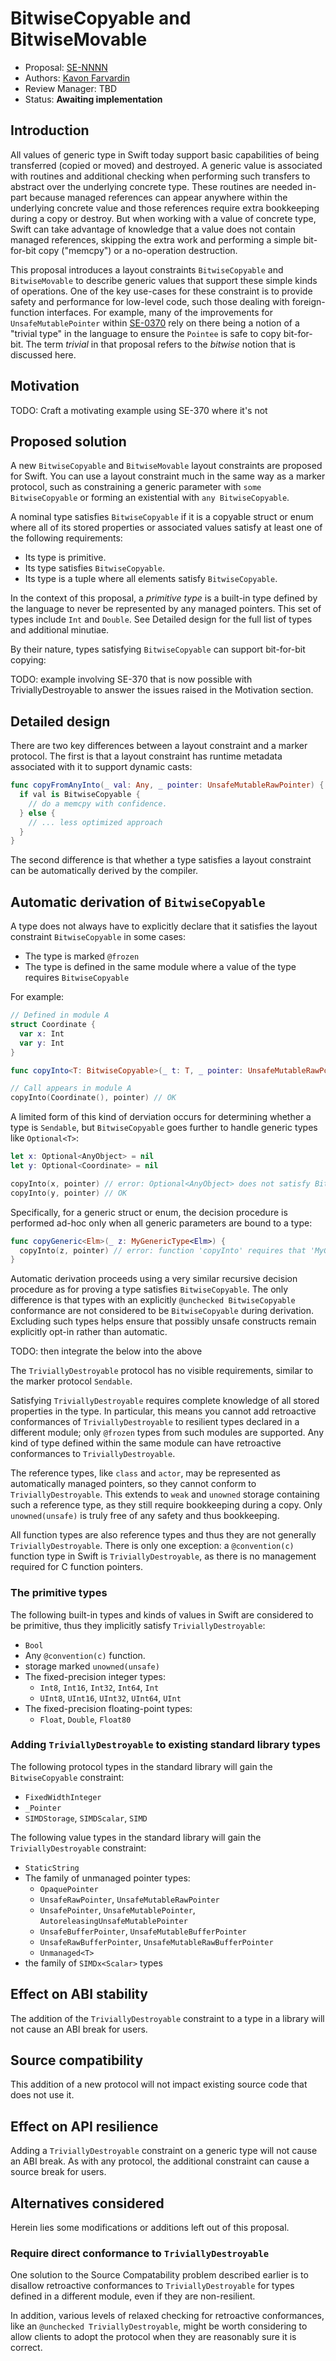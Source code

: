# BitwiseCopyable and BitwiseMovable

* Proposal: [SE-NNNN](NNNN-filename.md)
* Authors: [Kavon Farvardin](https://github.com/kavon)
* Review Manager: TBD
* Status: **Awaiting implementation**

<!-- *During the review process, add the following fields as needed:*

* Implementation: [apple/swift#NNNNN](https://github.com/apple/swift/pull/NNNNN) or [apple/swift-evolution-staging#NNNNN](https://github.com/apple/swift-evolution-staging/pull/NNNNN)
* Decision Notes: [Rationale](https://forums.swift.org/), [Additional Commentary](https://forums.swift.org/)
* Bugs: [SR-NNNN](https://bugs.swift.org/browse/SR-NNNN), [SR-MMMM](https://bugs.swift.org/browse/SR-MMMM)
* Previous Revision: [1](https://github.com/apple/swift-evolution/blob/...commit-ID.../proposals/NNNN-filename.md)
* Previous Proposal: [SE-XXXX](XXXX-filename.md) -->

## Introduction

All values of generic type in Swift today support basic capabilities of being transferred (copied or moved) and destroyed. A generic value is associated with routines and additional checking when performing such transfers to abstract over the underlying concrete type.
These routines are needed in-part because managed references can appear anywhere within the underlying concrete value and those references require extra bookkeeping during a copy or destroy.
But when working with a value of concrete type, Swift can take advantage of knowledge that a value does not contain managed references, skipping the extra work and performing a simple bit-for-bit copy ("memcpy") or a no-operation destruction.

This proposal introduces a layout constraints `BitwiseCopyable` and `BitwiseMovable` to describe generic values that support these simple kinds of operations.
One of the key use-cases for these constraint is to provide safety and performance for low-level code, such those dealing with foreign-function interfaces.
For example, many of the improvements for `UnsafeMutablePointer` within [SE-0370](0370-pointer-family-initialization-improvements.md) rely on there being a notion of a "trivial type" in the language to ensure the `Pointee` is safe to copy bit-for-bit. The term _trivial_ in that proposal refers to the _bitwise_ notion that is discussed here.

<!-- Swift-evolution thread: [Discussion thread topic for that proposal](https://forums.swift.org/) -->

## Motivation

<!-- For example, copying a struct involves copying each stored property. If the concrete type is a class, a copy of the managed reference to the object is created, which involves reference-count bookkeeping. Thus, if a struct contains a  -->

TODO: Craft a motivating example using SE-370 where it's not 

<!-- 
Use-cases include:
- Working with FFIs.
- Serialization APIs, such as those writing stuff over the wire? 
-->

## Proposed solution

A new `BitwiseCopyable` and `BitwiseMovable` layout constraints are proposed for Swift. You can use a layout constraint much in the same way as a marker protocol, such as constraining a generic parameter with `some BitwiseCopyable` or forming an existential with `any BitwiseCopyable`.

A nominal type satisfies `BitwiseCopyable` if it is a copyable struct or enum where all of its stored properties or associated values satisfy at least one of the following requirements:

- Its type is primitive.
- Its type satisfies `BitwiseCopyable`.
- Its type is a tuple where all elements satisfy `BitwiseCopyable`.

In the context of this proposal, a _primitive type_ is a built-in type defined by the language to never be represented by any managed pointers.
This set of types include `Int` and `Double`. See Detailed design for the full list of types and additional minutiae. 

By their nature, types satisfying `BitwiseCopyable` can support bit-for-bit copying:

TODO: example involving SE-370 that is now possible with TriviallyDestroyable to answer the issues raised in the Motivation section.


## Detailed design

There are two key differences between a layout constraint and a marker protocol. 
The first is that a layout constraint has runtime metadata associated with it to support dynamic casts:

```swift
func copyFromAnyInto(_ val: Any, _ pointer: UnsafeMutableRawPointer) {
  if val is BitwiseCopyable {
    // do a memcpy with confidence.
  } else {
    // ... less optimized approach
  }
}
```

The second difference is that whether a type satisfies a layout constraint can be automatically derived by the compiler.

## Automatic derivation of `BitwiseCopyable`

A type does not always have to explicitly declare that it satisfies the layout constraint `BitwiseCopyable` in some cases:

- The type is marked `@frozen`
- The type is defined in the same module where a value of the type requires `BitwiseCopyable`

For example:

```swift
// Defined in module A
struct Coordinate {
  var x: Int
  var y: Int
}

func copyInto<T: BitwiseCopyable>(_ t: T, _ pointer: UnsafeMutableRawPointer) { /* ... */ }

// Call appears in module A
copyInto(Coordinate(), pointer) // OK
```
A limited form of this kind of derviation occurs for determining whether a type is `Sendable`, but `BitwiseCopyable` goes further to handle generic types like `Optional<T>`:

```swift
let x: Optional<AnyObject> = nil
let y: Optional<Coordinate> = nil

copyInto(x, pointer) // error: Optional<AnyObject> does not satisfy BitwiseCopyable
copyInto(y, pointer) // OK
```

Specifically, for a generic struct or enum, the decision procedure is performed ad-hoc only when all generic parameters are bound to a type:

```swift
func copyGeneric<Elm>(_ z: MyGenericType<Elm>) {
  copyInto(z, pointer) // error: function 'copyInto' requires that 'MyGenericType<T>' conform to 'BitwiseCopyable'
}
```

Automatic derivation proceeds using a very similar recursive decision procedure as for proving a type satisfies `BitwiseCopyable`.
The only difference is that types with an explicitly `@unchecked BitwiseCopyable` conformance are not considered to be `BitwiseCopyable` during derivation.
Excluding such types helps ensure that possibly unsafe constructs remain explicitly opt-in rather than automatic.


TODO: then integrate the below into the above

The `TriviallyDestroyable` protocol has no visible requirements, similar to the marker protocol `Sendable`.

Satisfying `TriviallyDestroyable` requires complete knowledge of all stored properties in the type.
In particular, this means you cannot add retroactive conformances of `TriviallyDestroyable` to resilient types declared in a different module; only `@frozen` types from such modules are supported. Any kind of type defined within the same module can have retroactive conformances to `TriviallyDestroyable`.

The reference types, like `class` and `actor`, may be represented as automatically managed pointers, so they cannot conform to `TriviallyDestroyable`. This extends to `weak` and `unowned` storage containing such a reference type, as they still require bookkeeping during a copy. Only `unowned(unsafe)` is truly free of any safety and thus bookkeeping.

All function types are also reference types and thus they are not generally `TriviallyDestroyable`. There is only one exception: a `@convention(c)` function type in Swift is `TriviallyDestroyable`, as there is no management required for C function pointers.

### The primitive types

<!-- Based on KnownStdlibTypes.def -->

The following built-in types and kinds of values in Swift are considered to be 
primitive, thus they implicitly satisfy `TriviallyDestroyable`:

- `Bool`
- Any `@convention(c)` function.
- storage marked `unowned(unsafe)`
- The fixed-precision integer types:
  - `Int8`, `Int16`, `Int32`, `Int64`, `Int`
  - `UInt8`, `UInt16`, `UInt32`, `UInt64`, `UInt`
- The fixed-precision floating-point types: 
  - `Float`, `Double`, `Float80`

### Adding `TriviallyDestroyable` to existing standard library types

The following protocol types in the standard library will gain the `BitwiseCopyable` 
constraint:

- `FixedWidthInteger`
- `_Pointer`
- `SIMDStorage`, `SIMDScalar`, `SIMD`

The following value types in the standard library will gain the `TriviallyDestroyable` 
constraint:

- `StaticString`
- The family of unmanaged pointer types:
  - `OpaquePointer`
  - `UnsafeRawPointer`, `UnsafeMutableRawPointer`
  - `UnsafePointer`, `UnsafeMutablePointer`, `AutoreleasingUnsafeMutablePointer`
  - `UnsafeBufferPointer`, `UnsafeMutableBufferPointer`
  - `UnsafeRawBufferPointer`, `UnsafeMutableRawBufferPointer`
  - `Unmanaged<T>`
- the family of `SIMDx<Scalar>` types


## Effect on ABI stability

The addition of the `TriviallyDestroyable` constraint to a type in a library will not
cause an ABI break for users.

## Source compatibility

This addition of a new protocol will not impact existing source code that does not use it. 

<!-- There is a wrinkle in the source compatability story for `TriviallyDestroyable` types. Protocols in Swift typically do not define _negative_ requirements, i.e., that a kind of member does not exist. The `TriviallyDestroyable` protocol, in essence, defines an unbounded number of negative requirements.

A consequence of allowing retroactive conformances to non-resilient types defined in other modules is that a new kind of source compatability issue can appear. Suppose an API vendor conditionally includes a stored property for a type, say, depending on the platform:

```swift
// vendor's type that varies per-platform:
@frozen public struct Tree {
  var left: RawPointer
  var right: RawPointer
  var size: UInt
#if macOS
  var nodeName: NSString = "?"
#endif
}
```

For clients using this API, `Tree` can now only be made retroactively `TriviallyDestroyable` on some platforms:

```swift
// only when compiling for macOS, this conformance is invalid,
// because String is not TriviallyDestroyable!
extension Tree: TriviallyDestroyable {}
```

In this case, the conditions for when member is included can be mirrored on the client side with an `#if`-guard around the conformance. But, that's not always possible as the conditions can be arbitrary and unknown to clients. Thus, clients may be lulled into believing that their code is cross-platform, when it silently is not.

The only other protocol in Swift that expresses a negative requirement is `Sendable`, but retroactive conformances to `Sendable` are disallowed; only `@unchecked Sendable` is allowed retroactively. -->

## Effect on API resilience

Adding a `TriviallyDestroyable` constraint on a generic type will not cause an ABI break.
As with any protocol, the additional constraint can cause a source break for users.

## Alternatives considered

Herein lies some modifications or additions left out of this proposal.

### Require direct conformance to `TriviallyDestroyable`

One solution to the Source Compatability problem described earlier is to disallow retroactive conformances to `TriviallyDestroyable` for types defined in a different module, even if they are non-resilient.

In addition, various levels of relaxed checking for retroactive conformances, like an `@unchecked TriviallyDestroyable`, might be worth considering to allow clients to adopt the protocol when they are reasonably sure it is correct.


<!-- 
## Acknowledgments
This proposal benefitted from discussions with John McCall, Joe Groff, etc. -->